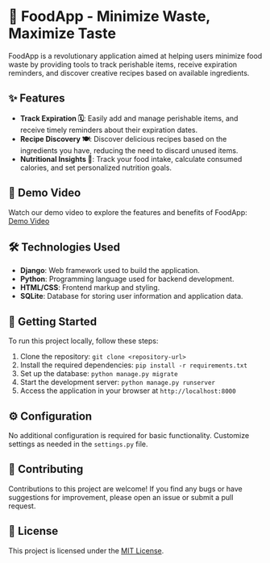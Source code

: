 # 🍲 FoodApp - Minimize Waste, Maximize Taste

FoodApp is a revolutionary application aimed at helping users minimize food waste by providing tools to track perishable items, receive expiration reminders, and discover creative recipes based on available ingredients.

## ✨ Features

- **Track Expiration 🗓️**: Easily add and manage perishable items, and receive timely reminders about their expiration dates.
- **Recipe Discovery 🍽️**: Discover delicious recipes based on the ingredients you have, reducing the need to discard unused items.
- **Nutritional Insights 🥦**: Track your food intake, calculate consumed calories, and set personalized nutrition goals.

## 🎥 Demo Video

Watch our demo video to explore the features and benefits of FoodApp: [Demo Video](https://www.example.com/demo-video)

## 🛠️ Technologies Used

- **Django**: Web framework used to build the application.
- **Python**: Programming language used for backend development.
- **HTML/CSS**: Frontend markup and styling.
- **SQLite**: Database for storing user information and application data.

## 🚀 Getting Started

To run this project locally, follow these steps:

1. Clone the repository: `git clone <repository-url>`
2. Install the required dependencies: `pip install -r requirements.txt`
3. Set up the database: `python manage.py migrate`
4. Start the development server: `python manage.py runserver`
5. Access the application in your browser at `http://localhost:8000`

## ⚙️ Configuration

No additional configuration is required for basic functionality. Customize settings as needed in the `settings.py` file.

## 🤝 Contributing

Contributions to this project are welcome! If you find any bugs or have suggestions for improvement, please open an issue or submit a pull request.

## 📄 License

This project is licensed under the [MIT License](LICENSE).

